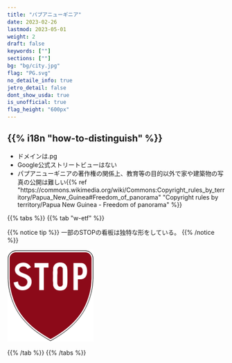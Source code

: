 ```yaml
---
title: "パプアニューギニア"
date: 2023-02-26
lastmod: 2023-05-01
weight: 2
draft: false
keywords: [""]
sections: [""]
bg: "bg/city.jpg"
flag: "PG.svg"
no_detaile_info: true
jetro_detail: false
dont_show_usda: true
is_unofficial: true
flag_height: "600px"
---
```


<div class="main-desciption country-description">
    <h2 class="section-title">{{% i18n "how-to-distinguish" %}}</h2>
    <ul class="rule-list">
        <li>ドメインは.pg</li>
        <li>Google公式ストリートビューはない</li>
        <li>パプアニューギニアの著作権の関係上、教育等の目的以外で家や建築物の写真の公開は難しい{{% ref "https://commons.wikimedia.org/wiki/Commons:Copyright_rules_by_territory/Papua_New_Guinea#Freedom_of_panorama" "Copyright rules by territory/Papua New Guinea - Freedom of panorama" %}}</li>
    </ul>
</div>

{{% tabs %}}
{{% tab "w-etf" %}}

{{% notice tip %}}
一部のSTOPの看板は独特な形をしている。
{{% /notice %}}
<div class="googlemap-if no-margin">
<img src="Papua_New_Guinea_stop_sign.svg" width="200px">
</div>

{{% /tab %}}
{{% /tabs  %}}